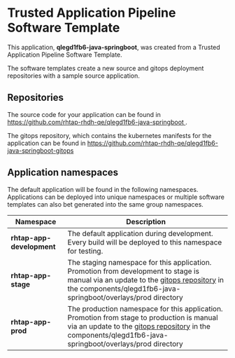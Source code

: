 # Trusted Application Pipeline Software Template

This application, **qlegd1fb6-java-springboot**, was created from a Trusted Application Pipeline Software Template.

The software templates create a new source and gitops deployment repositories with a sample source application. 

## Repositories

The source code for your application can be found in [https://github.com/rhtap-rhdh-qe/qlegd1fb6-java-springboot ](https://github.com/rhtap-rhdh-qe/qlegd1fb6-java-springboot ).
 
The gitops repository, which contains the kubernetes manifests for the application can be found in 
[https://github.com/rhtap-rhdh-qe/qlegd1fb6-java-springboot-gitops ](https://github.com/rhtap-rhdh-qe/qlegd1fb6-java-springboot-gitops ) 

## Application namespaces 

The default application will be found in the following namespaces. Applications can be deployed into unique namespaces or multiple software templates can also bet generated into the same group namespaces.  

|  Namespace   |  Description   |  
| -------- | -------- |   
| **rhtap-app-development** | The default application during development. Every build will be deployed to this namespace for testing. | 
| **rhtap-app-stage** | The staging namespace for this application. Promotion from development to stage is manual via an update to the [gitops repository](https://github.com/rhtap-rhdh-qe/qlegd1fb6-java-springboot-gitops ) in the components/qlegd1fb6-java-springboot/overlays/prod directory |  
| **rhtap-app-prod** | The production namespace for this application. Promotion from stage to production is manual via an update to the [gitops repository](https://github.com/rhtap-rhdh-qe/qlegd1fb6-java-springboot-gitops ) in the components/qlegd1fb6-java-springboot/overlays/prod directory | 